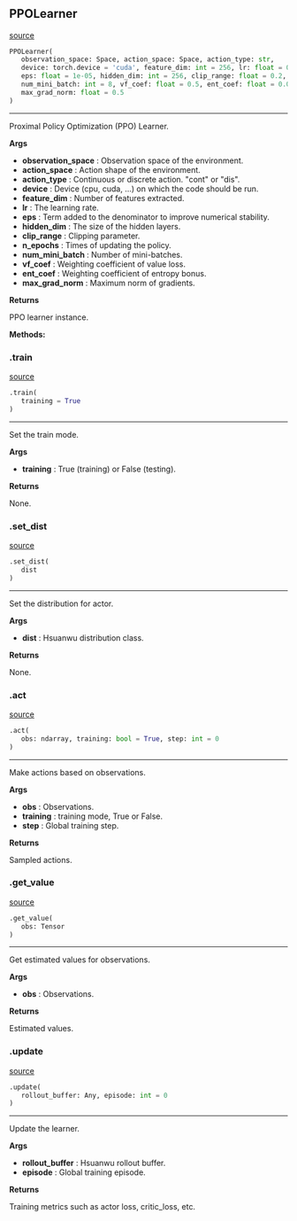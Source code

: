 #


## PPOLearner
[source](https://github.com/RLE-Foundation/Hsuanwu/blob/main/hsuanwu/xploit/learner/ppo.py/#L85)
```python 
PPOLearner(
   observation_space: Space, action_space: Space, action_type: str,
   device: torch.device = 'cuda', feature_dim: int = 256, lr: float = 0.0005,
   eps: float = 1e-05, hidden_dim: int = 256, clip_range: float = 0.2, n_epochs: int = 3,
   num_mini_batch: int = 8, vf_coef: float = 0.5, ent_coef: float = 0.01,
   max_grad_norm: float = 0.5
)
```


---
Proximal Policy Optimization (PPO) Learner.


**Args**

* **observation_space**  : Observation space of the environment.
* **action_space**  : Action shape of the environment.
* **action_type**  : Continuous or discrete action. "cont" or "dis".
* **device**  : Device (cpu, cuda, ...) on which the code should be run.
* **feature_dim**  : Number of features extracted.
* **lr**  : The learning rate.
* **eps**  : Term added to the denominator to improve numerical stability.
* **hidden_dim**  : The size of the hidden layers.
* **clip_range**  : Clipping parameter.
* **n_epochs**  : Times of updating the policy.
* **num_mini_batch**  : Number of mini-batches.
* **vf_coef**  : Weighting coefficient of value loss.
* **ent_coef**  : Weighting coefficient of entropy bonus.
* **max_grad_norm**  : Maximum norm of gradients.



**Returns**

PPO learner instance.


**Methods:**


### .train
[source](https://github.com/RLE-Foundation/Hsuanwu/blob/main/hsuanwu/xploit/learner/ppo.py/#L146)
```python
.train(
   training = True
)
```

---
Set the train mode.


**Args**

* **training**  : True (training) or False (testing).


**Returns**

None.

### .set_dist
[source](https://github.com/RLE-Foundation/Hsuanwu/blob/main/hsuanwu/xploit/learner/ppo.py/#L161)
```python
.set_dist(
   dist
)
```

---
Set the distribution for actor.


**Args**

* **dist**  : Hsuanwu distribution class.


**Returns**

None.

### .act
[source](https://github.com/RLE-Foundation/Hsuanwu/blob/main/hsuanwu/xploit/learner/ppo.py/#L174)
```python
.act(
   obs: ndarray, training: bool = True, step: int = 0
)
```

---
Make actions based on observations.


**Args**

* **obs**  : Observations.
* **training**  : training mode, True or False.
* **step**  : Global training step.


**Returns**

Sampled actions.

### .get_value
[source](https://github.com/RLE-Foundation/Hsuanwu/blob/main/hsuanwu/xploit/learner/ppo.py/#L195)
```python
.get_value(
   obs: Tensor
)
```

---
Get estimated values for observations.


**Args**

* **obs**  : Observations.


**Returns**

Estimated values.

### .update
[source](https://github.com/RLE-Foundation/Hsuanwu/blob/main/hsuanwu/xploit/learner/ppo.py/#L208)
```python
.update(
   rollout_buffer: Any, episode: int = 0
)
```

---
Update the learner.


**Args**

* **rollout_buffer**  : Hsuanwu rollout buffer.
* **episode**  : Global training episode.


**Returns**

Training metrics such as actor loss, critic_loss, etc.
